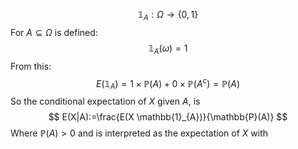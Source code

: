 $$
\mathbb{1}_{A}:\Omega\to \{ 0,1 \}
$$
For $A\subseteq\Omega$ is defined:
$$
\mathbb{1}_{A}(\omega)=1
$$
From this:
$$
E(\mathbb{1}_{A})=1\times \mathbb{P}(A)+0\times \mathbb{P}(A^{c})=\mathbb{P}(A)
$$
So the conditional expectation of $X$ given $A$, is
$$
E(X|A):=\frac{E(X \mathbb{1}_{A})}{\mathbb{P}(A)}
$$
Where $\mathbb{P}(A)>0$ and is interpreted as the expectation of $X$ with 